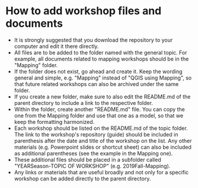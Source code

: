 # How to add workshop files and documents

- It is strongly suggested that you download the repository to your computer and edit it there directly.
- All files are to be added to the folder named with the general topic. For example, all documents related to mapping workshops should be in the "Mapping" folder.
- If the folder does not exist, go ahead and create it. Keep the wording general and simple, e.g. "Mapping" instead of "QGIS using Mapping", so that future related workshops can also be archived under the same folder.
- If you create a new folder, make sure to also edit the README.md of the parent directory to include a link to the respective folder.
- Within the folder, create another "README.md" file. You can copy the one from the Mapping folder and use that one as a model, so that we keep the formatting harmonized.
- Each workshop should be listed on the README.md of the topic folder. The link to the workshop's repository (guide) should be included in parenthesis after the date and title of the workshop on the list. Any other materials (e.g. Powerpoint slides or shortcut sheet) can also be included as additional parentheses (see the example in the Mapping one).
- These additional files should be placed in a subfolder called "YEARSeason-TOPIC OF WORKSHOP" (e.g. 2019Fall-Mapping).
- Any links or materials that are useful broadly and not only for a specific workshop can be added directly to the parent directory.